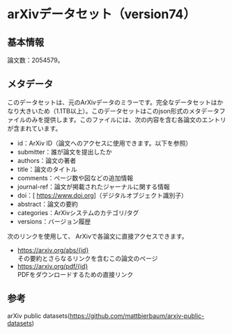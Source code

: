 # arXivデータセット（version74）

## 基本情報

論文数：2054579。

## メタデータ

このデータセットは、元のArXivデータのミラーです。完全なデータセットはかなり大きいため（1.1TB以上）。このデータセットはこのjson形式のメタデータファイルのみを提供します。このファイルには、次の内容を含む各論文のエントリが含まれています。

- id：ArXiv ID（論文へのアクセスに使用できます。以下を参照）
- submitter：誰が論文を提出したか
- authors：論文の著者
- title：論文のタイトル
- comments：ページ数や図などの追加情報
- journal-ref：論文が掲載されたジャーナルに関する情報
- doi：[ <https://www.doi.org>]（デジタルオブジェクト識別子）
- abstract：論文の要約
- categories：ArXivシステムのカテゴリ/タグ
- versions：バージョン履歴

次のリンクを使用して、 ArXivで各論文に直接アクセスできます。

- <https://arxiv.org/abs/{id}>  
その要約とさらなるリンクを含むこの論文のページ
- <https://arxiv.org/pdf/{id}>  
PDFをダウンロードするための直接リンク

## 参考

arXiv public datasets(<https://github.com/mattbierbaum/arxiv-public-datasets>)
